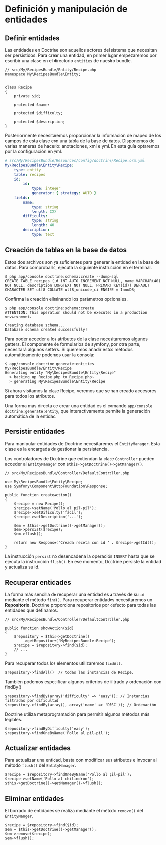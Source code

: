 # Definición y manipulación de entidades


## Definir entidades

Las entidades en Doctrine son aquellos actores del sistema que necesitan ser persistidos. Para crear una entidad, en primer lugar empezaremos por escribir una clase en el directorio `entities` de nuestro bundle.

```Recipe.php
// src/My/RecipesBundle/Entity/Recipe.php
namespace My\RecipesBundle\Entity;


class Recipe
{
    private $id;

    protected $name;

    protected $difficulty;

    protected $description;
}
```

Posteriormente necesitaremos proporcionar la información de mapeo de los campos de esta clase con una tabla de la base de datos. Disponemos de varias maneras de hacerlo: anotaciones, xml e yml. En esta guía optaremos por la configuración en yml.


```Recipe.orm.yml
# src/My/RecipesBundle/Resources/config/doctrine/Recipe.orm.yml
My\RecipesBundle\Entity\Recipe:
    type: entity
    table: recipes
    id:
        id:
            type: integer
            generator: { strategy: AUTO }
    fields:
        name:
            type: string
            length: 255
        difficulty:
            type: string
            length: 40
        description:
            type: text
```

## Creación de tablas en la base de datos

Estos dos archivos son ya suficientes para generar la entidad en la base de datos. Para comprobarlo, ejecuta la siguiente instrucción en el terminal.

```
$ php app/console doctrine:schema:create --dump-sql
CREATE TABLE recipes (id INT AUTO_INCREMENT NOT NULL, name VARCHAR(40) NOT NULL, description LONGTEXT NOT NULL, PRIMARY KEY(id)) DEFAULT CHARACTER SET utf8 COLLATE utf8_unicode_ci ENGINE = InnoDB;
```

Confirma la creación eliminando los parámetros opcionales.

```
$ php app/console doctrine:schema:create
ATTENTION: This operation should not be executed in a production environment.

Creating database schema...
Database schema created successfully!
```

Para poder acceder a los atributos de la clase necesitaremos algunos getters. El componente de formularios de symfony, por otra parte, necesitará algunos setters. Si queremos añadir estos métodos automáticamente podemos usar la consola:


```
$ app/console doctrine:generate:entities My/RecipesBundle/Entity/Recipe
Generating entity "My\RecipesBundle\Entity\Recipe"
  > backing up Recipe.php to Recipe.php~
  > generating My\RecipesBundle\Entity\Recipe
```

Si ahora visitamos la clase Recipe, veremos que se han creado accesores para todos los atributos.


Una forma más directa de crear una entidad es el comando `app/console doctrine:generate:entity`, que interactivamente permite la generación automática de la entidad.


## Persistir entidades

Para manipular entidades de Doctrine necesitaremos el `EntityManager`. Esta clase es la encargada de gestionar la persistencia.

Los controladores de Doctrine que extiendan la clase `Controller` pueden acceder al `EntityManager` con `$this->getDoctrine()->getManager()`.


```DefaultController.php
// src/My/RecipesBundle/Controller/DefaultController.php

use My\RecipesBundle\Entity\Recipe;
use Symfony\Component\HttpFoundation\Response;

public function createAction()
{
    $recipe = new Recipe();
    $recipe->setName('Pollo al pil-pil');
    $recipe->setDificulty('fácil');
    $recipe->setDescription('...');

    $em = $this->getDoctrine()->getManager();
    $em->persist($recipe);
    $em->flush();

    return new Response('Creada receta con id ' . $recipe->getId());
}
```

La instrucción `persist` no desencadena la operación `INSERT` hasta que se ejecuta la instrucción `flush()`. En ese momento, Doctrine persiste la entidad y actualiza su id.


## Recuperar entidades

La forma más sencilla de recuperar una entidad es a través de su `id` mediante el método `find()`. Para recuperar entidades necesitaremos un **Repositorio**. Doctrine proporciona repositorios por defecto para todas las entidades que definamos.


```DefaultController.php
// src/My/RecipesBundle/Controller/DefaultController.php

public function showAction($id)
{
    $repository = $this->getDoctrine()
        ->getRepository('MyRecipesBundle:Recipe');
    $recipe = $repository->find($id);
    // ...
}
```

Para recuperar todos los elementos utilizaremos `findAll`.

```
$repository->findAll(); // todas las instancias de Recipe.
```

También podemos especificar algunos criterios de filtrado y ordenación con findBy()
```
$repository->findBy(array('difficulty' => 'easy')); // Instancias filtradas por dificultad
$repository->findBy(array(), array('name' => 'DESC')); // Ordenación
```

Doctrine utiliza metaprogramación para permitir algunos métodos más legibles.
```
$repository->findByDifficulty('easy');
$repository->findOneByName('Pollo al pil-pil');
```


## Actualizar entidades

Para actualizar una entidad, basta con modificar sus atributos e invocar al método `flush()` del `EntityManager`.

```
$recipe = $repository->findOneByName('Pollo al pil-pil');
$recipe->setName('Pollo al chilindrón');
$this->getDoctrine()->getManager()->flush();
```


## Eliminar entidades
El borrado de entidades se realiza mediante el método `remove()` del `EntityManger`.

```
$recipe = $repository->find($id);
$em = $this->getDoctrine()->getManager();
$em->remove($recipe);
$em->flush();
```
